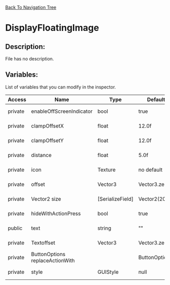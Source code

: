 [Back To Navigation Tree](https://wesleywh.github.io/GameDevRepo/docs/navigation.html)
# DisplayFloatingImage

## Description:
File has no description.

## Variables:
List of variables that you can modify in the inspector.

|Access|Name|Type|Default Value|Description|
|---|---|---|---|---|
|private|enableOffScreenIndicator|bool|true|No description.|
|private|clampOffsetX|float|12.0f|No description.|
|private|clampOffsetY|float|12.0f|No description.|
|private|distance|float|5.0f|No description.|
|private|icon|Texture|no default|No description.|
|private|offset|Vector3|Vector3.zero|No description.|
|private|Vector2 size|[SerializeField]|Vector2(20,20)|No description.|
|private|hideWithActionPress|bool|true|No description.|
|public|text|string|""|No description.|
|private|Textoffset|Vector3|Vector3.zero|No description.|
|private|ButtonOptions replaceActionWith||ButtonOptions.Action|No description.|
|private|style|GUIStyle|null|No description.|
